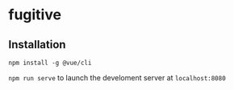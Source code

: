 # fugitive

## Installation

`npm install -g @vue/cli`

`npm run serve` to launch the develoment server at `localhost:8080`
